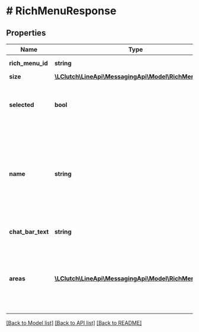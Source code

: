 # # RichMenuResponse

## Properties

Name | Type | Description | Notes
------------ | ------------- | ------------- | -------------
**rich_menu_id** | **string** | ID of a rich menu |
**size** | [**\LClutch\LineApi\MessagingApi\Model\RichMenuSize**](RichMenuSize.md) |  |
**selected** | **bool** | &#x60;true&#x60; to display the rich menu by default. Otherwise, &#x60;false&#x60;. |
**name** | **string** | Name of the rich menu. This value can be used to help manage your rich menus and is not displayed to users. |
**chat_bar_text** | **string** | Text displayed in the chat bar |
**areas** | [**\LClutch\LineApi\MessagingApi\Model\RichMenuArea[]**](RichMenuArea.md) | Array of area objects which define the coordinates and size of tappable areas |

[[Back to Model list]](../../README.md#models) [[Back to API list]](../../README.md#endpoints) [[Back to README]](../../README.md)
